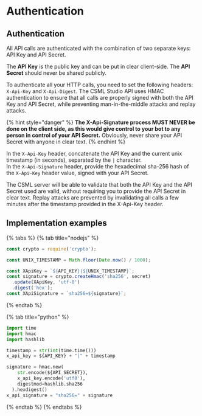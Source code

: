 # Authentication

## Authentication

All API calls are authenticated with the combination of two separate keys: API Key and API Secret.

The **API Key** is the public key and can be put in clear client-side. The **API Secret** should never be shared publicly.

To authenticate all your HTTP calls, you need to set the following headers: `X-Api-Key` and `X-Api-Digest`. The CSML Studio API uses HMAC authentication to ensure that all calls are properly signed with both the API Key and API Secret, while preventing man-in-the-middle attacks and replay attacks.

{% hint style="danger" %}
**The X-Api-Signature process MUST NEVER be done on the client side, as this would give control to your bot to any person in control of your API Secret.** Obviously, never share your API Secret with anyone in clear text.
{% endhint %}

In the `X-Api-Key` header, concatenate the API Key and the current unix timestamp \(in seconds\), separated by the `|` character.  
In the `X-Api-Signature` header, provide the hexadecimal sha-256 hash of the `X-Api-Key` header value, signed with your API Secret.

The CSML server will be able to validate that both the API Key and the API Secret used are valid, without requiring you to provide the API Secret in clear text. Replay attacks are prevented by invalidating all calls a few minutes after the timestamp provided in the X-Api-Key header.

## Implementation examples

{% tabs %}
{% tab title="nodejs" %}
```javascript
const crypto = require('crypto');

const UNIX_TIMESTAMP = Math.floor(Date.now() / 1000);

const XApiKey = `${API_KEY}|${UNIX_TIMESTAMP}`;
const signature = crypto.createHmac('sha256', secret)
  .update(XApiKey, 'utf-8')
  .digest('hex');
const XApiSignature = `sha256=${signature}`;
```
{% endtab %}

{% tab title="python" %}
```python
import time
import hmac
import hashlib

timestamp = str(int(time.time()))
x_api_key = ${API_KEY} + "|" + timestamp

signature = hmac.new(
    str.encode(${API_SECRET}),
    x_api_key.encode('utf8'),
    digestmod=hashlib.sha256
  ).hexdigest()
x_api_signature = "sha256=" + signature
```
{% endtab %}
{% endtabs %}

